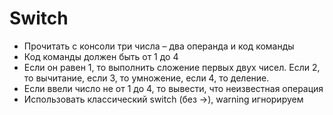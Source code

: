 # Switch

 - Прочитать с консоли три числа – два операнда и код
команды  
 - Код команды должен быть от 1 до 4  
 - Если он равен 1, то выполнить сложение первых двух чисел.
Если 2, то вычитание, если 3, то умножение, если 4, то
деление.  
 - Если ввели число не от 1 до 4, то вывести, что неизвестная
операция  
 - Использовать классический switch (без ->), warning
игнорируем
